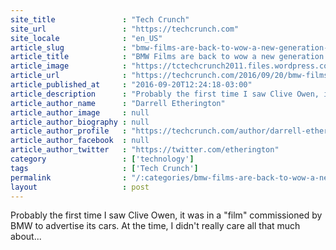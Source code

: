 ```yaml
---
site_title               : "Tech Crunch"
site_url                 : "https://techcrunch.com"
site_locale              : "en_US"
article_slug             : "bmw-films-are-back-to-wow-a-new-generation-of-potential-car-lovers"
article_title            : "BMW Films are back to wow a new generation of potential car lovers"
article_image            : "https://tctechcrunch2011.files.wordpress.com/2016/09/9c178a565da1c35202f27440a7f6c7bc.jpg?w=764&h=400&crop=1"
article_url              : "https://techcrunch.com/2016/09/20/bmw-films-are-back-to-wow-a-new-generation-of-potential-car-lovers/"
article_published_at     : "2016-09-20T12:24:18-03:00"
article_description      : "Probably the first time I saw Clive Owen, it was in a 'film' commissioned by BMW to advertise its cars. At the time, I didn't really care all that much about..."
article_author_name      : "Darrell Etherington"
article_author_image     : null
article_author_biography : null
article_author_profile   : "https://techcrunch.com/author/darrell-etherington/"
article_author_facebook  : null
article_author_twitter   : "https://twitter.com/etherington"
category                 : ['technology']
tags                     : ['Tech Crunch']
permalink                : "/:categories/bmw-films-are-back-to-wow-a-new-generation-of-potential-car-lovers/"
layout                   : post
---
```


Probably the first time I saw Clive Owen, it was in a "film" commissioned by BMW to advertise its cars. At the time, I didn't really care all that much about...
